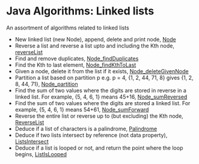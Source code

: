 # Java Algorithms: Linked lists #

An assortment of algorithms related to linked lists

+ New linked list (new Node), append, delete and print node, [Node](./algorithms/Node.java)
+ Reverse a list and reverse a list upto and including the Kth node, [reverseList](./algorithms/ReverseList.java)
+ Find and remove duplicates, [Node_findDuplicates](./algorithms/FindDuplicates.java)
+ Find the Kth to last element, [Node_findKthToLast](./algorithms/FindKthToLast.java)
+ Given a node, delete it from the list if it exists, [Node_deleteGivenNode](./algorithms/Node.java#L77)
+ Partition a list based on partition p e.g. p = 4, {1, 2, 44, 71, 8} gives {1, 2, 8, 44, 71}, [Node_partition](./algorithms/PartitionAboutP.java) 
+ Find the sum of two values where the digits are stored in reverse in a linked list. For example, {5, 4, 6, 1} means 45+16, [Node_sumReversed](./algorithms/SumReversed.java)
+ Find the sum of two values where the digits are stored a linked list. For example, {5, 4, 6, 1} means 54+61, [Node_sumForward](./algorithms/SumForward.java)
+ Reverse the entire list or reverse up to (but excluding) the Kth node, [ReverseList](./algorithms/ReverseList.java)
+ Deduce if a list of characters is a palindrome, [Palindrome](./algorithms/Palindrome.java)
+ Deduce if two lists intersect by reference (not data property), [ListsIntersect](./algorithms/ListsIntersect.java)
+ Deduce if a list is looped or not, and return the point where the loop begins, [ListIsLooped](./algorithms/ListIsLooped.java)
